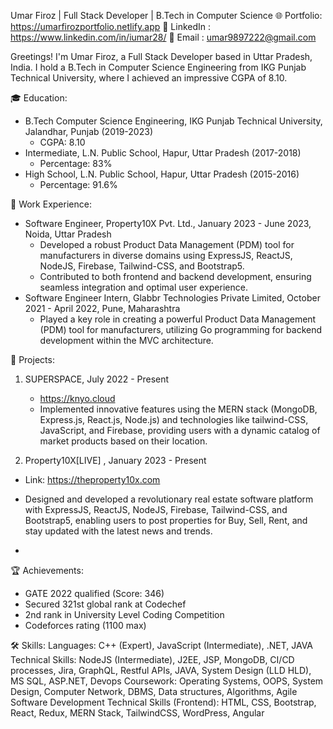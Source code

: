 Umar Firoz | Full Stack Developer | B.Tech in Computer Science
🌐 Portfolio: https://umarfirozportfolio.netlify.app
🔗 LinkedIn :  https://www.linkedin.com/in/iumar28/
📧 Email    :   umar9897222@gmail.com


Greetings! I'm Umar Firoz, a Full Stack Developer based in Uttar Pradesh, India. I hold a B.Tech in Computer Science Engineering from IKG Punjab Technical University, where I achieved an impressive CGPA of 8.10.

🎓 Education:
- B.Tech Computer Science Engineering, IKG Punjab Technical University, Jalandhar, Punjab (2019-2023)
   - CGPA: 8.10
- Intermediate, L.N. Public School, Hapur, Uttar Pradesh (2017-2018)
   - Percentage: 83%
- High School, L.N. Public School, Hapur, Uttar Pradesh (2015-2016)
   - Percentage: 91.6%

💼 Work Experience:
- Software Engineer, Property10X Pvt. Ltd., January 2023 - June 2023, Noida, Uttar Pradesh
   - Developed a robust Product Data Management (PDM) tool for manufacturers in diverse domains using ExpressJS, ReactJS, NodeJS, Firebase, Tailwind-CSS, and Bootstrap5.
   - Contributed to both frontend and backend development, ensuring seamless integration and optimal user experience.
- Software Engineer Intern, Glabbr Technologies Private Limited, October 2021 - April 2022, Pune, Maharashtra
   - Played a key role in creating a powerful Product Data Management (PDM) tool for manufacturers, utilizing Go programming for backend development within the MVC architecture.

🚀 Projects:

1. SUPERSPACE, July 2022 - Present
   - https://knyo.cloud  
   - Implemented innovative features using the MERN stack (MongoDB, Express.js, React.js, Node.js) and technologies like tailwind-CSS, JavaScript, and Firebase, providing users with a dynamic catalog of market products based on their location.
     
2. Property10X[LIVE] , January 2023 - Present
 - Link: https://theproperty10x.com   
 - Designed and developed a revolutionary real estate software platform with ExpressJS, ReactJS, NodeJS, Firebase, Tailwind-CSS, and Bootstrap5, enabling users to post properties for Buy, Sell, Rent, and stay updated with the latest news and trends.

-
🏆 Achievements:
- GATE 2022 qualified (Score: 346)
- Secured 321st global rank at Codechef
- 2nd rank in University Level Coding Competition
- Codeforces rating (1100 max)

🛠️ Skills:
Languages: C++ (Expert), JavaScript (Intermediate), .NET, JAVA
Technical Skills: NodeJS (Intermediate), J2EE, JSP, MongoDB, CI/CD processes, Jira, GraphQL, Restful APIs, JAVA, System Design (LLD HLD), MS SQL, ASP.NET, Devops
Coursework: Operating Systems, OOPS, System Design, Computer Network, DBMS, Data structures, Algorithms, Agile Software Development
Technical Skills (Frontend): HTML, CSS, Bootstrap, React, Redux, MERN Stack, TailwindCSS, WordPress, Angular
